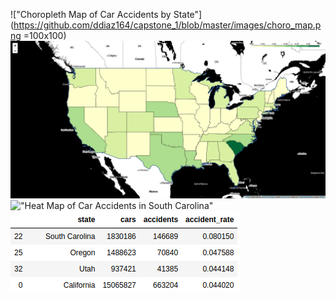 !["Choropleth Map of Car Accidents by State"](https://github.com/ddiaz164/capstone_1/blob/master/images/choro_map.png =100x100)
!["Choropleth Map of Car Accidents per Car by State"](images/choro_rates.png)
!["Heat Map of Car Accidents in South Carolina"](images/heat_sc.png)
!["Car Accident Rates by State (Top 4)"](images/image.png)

